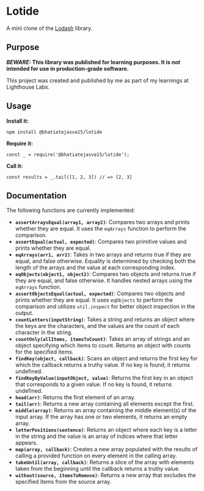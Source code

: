 # Lotide

A mini clone of the [Lodash](https://lodash.com) library.

## Purpose

**_BEWARE:_ This library was published for learning purposes. It is _not_ intended for use in production-grade software.**

This project was created and published by me as part of my learnings at Lighthouse Labs. 

## Usage

**Install it:**

`npm install @bhatiatejasva15/lotide`

**Require it:**

`const _ = require('@bhatiatejasva15/lotide');`

**Call it:**

`const results = _.tail([1, 2, 3]) // => [2, 3]`

## Documentation

The following functions are currently implemented:

* **`assertArraysEqual(array1, array2)`**: Compares two arrays and prints whether they are equal. It uses the `eqArrays` function to perform the comparison.
* **`assertEqual(actual, expected)`**: Compares two primitive values and prints whether they are equal.
* **`eqArrays(arr1, arr2)`**: Takes in two arrays and returns true if they are equal, and false otherwise. Equality is determined by checking both the length of the arrays and the value at each corresponding index.
* **`eqObjects(object1, object2)`**: Compares two objects and returns true if they are equal, and false otherwise. It handles nested arrays using the `eqArrays` function.
* **`assertObjectsEqual(actual, expected)`**: Compares two objects and prints whether they are equal. It uses `eqObjects` to perform the comparison and utilizes `util.inspect` for better object inspection in the output.
* **`countLetters(inputString)`**: Takes a string and returns an object where the keys are the characters, and the values are the count of each character in the string.
* **`countOnly(allItems, itemsToCount)`**: Takes an array of strings and an object specifying which items to count. Returns an object with counts for the specified items.
* **`findKey(object, callback)`**: Scans an object and returns the first key for which the callback returns a truthy value. If no key is found, it returns undefined.
* **`findKeyByValue(inputObject, value)`**: Returns the first key in an object that corresponds to a given value. If no key is found, it returns undefined.
* **`head(arr)`**: Returns the first element of an array.
* **`tail(arr)`**: Returns a new array containing all elements except the first.
* **`middle(array)`**: Returns an array containing the middle element(s) of the input array. If the array has one or two elements, it returns an empty array.
* **`letterPositions(sentence)`**: Returns an object where each key is a letter in the string and the value is an array of indices where that letter appears.
* **`map(array, callback)`**: Creates a new array populated with the results of calling a provided function on every element in the calling array.
* **`takeUntil(array, callback)`**: Returns a slice of the array with elements taken from the beginning until the callback returns a truthy value.
* **`without(source, itemsToRemove)`**: Returns a new array that excludes the specified items from the source array.
